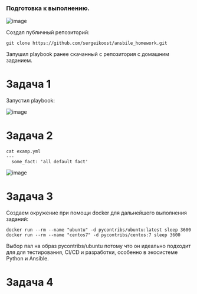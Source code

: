 ### Подготовка к выполнению.


![image](https://github.com/user-attachments/assets/97d3179b-fd79-4798-9193-bc6435a8a697)


Создал публичный репозиторий:
```
git clone https://github.com/sergeikoost/ansbile_homework.git
```

Запушил playbook ранее скачанный с репозитория с домашним заданием.

# Задача 1

Запустил playbook:

![image](https://github.com/user-attachments/assets/85b05248-3c05-46b0-ac0c-28b179c6040c)


# Задача 2

```
cat examp.yml 
---
  some_fact: 'all default fact'
```

![image](https://github.com/user-attachments/assets/820dd6a4-4426-4195-a8fb-efe270d85156)

# Задача 3

Создаем окружение при помощи docker для дальнейшего выполнения заданий:

```
docker run --rm --name "ubuntu" -d pycontribs/ubuntu:latest sleep 3600
docker run --rm --name "centos7" -d pycontribs/centos:7 sleep 3600
```

Выбор пал на образ pycontribs/ubuntu потому что он идеально подходит для для тестирования, CI/CD и разработки, особенно в экосистеме Python и Ansible.

# Задача 4 

